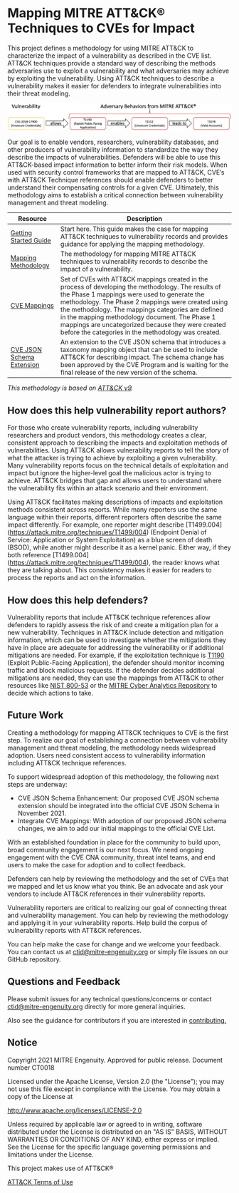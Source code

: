 # Mapping MITRE ATT&CK® Techniques to CVEs for Impact

This project defines a methodology for using MITRE ATT&CK to characterize the impact of a vulnerability as described in the CVE list. ATT&CK techniques provide a standard way of describing the methods adversaries use to exploit a vulnerability and what adversaries may achieve by exploiting the vulnerability. Using ATT&CK techniques to describe a vulnerability makes it easier for defenders to integrate vulnerabilities into their threat modeling. 


![/cve-2018-17900-mapping-example.png](/cve-2018-17900-mapping-example-full.png)

Our goal is to enable vendors, researchers, vulnerability databases, and other producers of vulnerability information to standardize the way they describe the impacts of vulnerabilities. Defenders will be able to use this ATT&CK-based impact information to better inform their risk models. When used with security control frameworks that are mapped to ATT&CK, CVE’s with ATT&CK Technique references should enable defenders to better understand their compensating controls for a given CVE. Ultimately, this methodology aims to establish a critical connection between vulnerability management and threat modeling.

| Resource | Description |
| ---- | ---- |
| [Getting Started Guide](/getting-started.md) | Start here. This guide makes the case for mapping ATT&CK techniques to vulnerability records and provides guidance for applying the mapping methodology. |
| [Mapping Methodology](/methodology.md) | The methodology for mapping MITRE ATT&CK techniques to vulnerability records to describe the impact of a vulnerability.  |
| [CVE Mappings](/Att&ckToCveMappings.csv) | Set of CVEs with ATT&CK mappings created in the process of developing the methodology.  The results of the Phase 1 mappings were used to generate the methodology.  The Phase 2 mappings were created using the methodology.  The mappings categories are defined in the mapping methodology document.  The Phase 1 mappings are uncategorized because they were created before the categories in the methodology was created. |
| [CVE JSON Schema Extension](https://github.com/CVEProject/cve-schema/pull/6) | An extension to the CVE JSON schema that introduces a taxonomy mapping object that can be used to include ATT&CK for describing impact.  The schema change has been approved by the CVE Program and is waiting for the final release of the new version of the schema. |


_This methodology is based on [ATT&CK v9](https://attack.mitre.org/resources/updates/updates-april-2021/index.html)._

## How does this help vulnerability report authors?

For those who create vulnerability reports, including vulnerability researchers and product vendors, this methodology creates a clear, consistent approach to describing the impacts and exploitation methods of vulnerabilities. Using ATT&CK allows vulnerability reports to tell the story of what the attacker is trying to achieve by exploiting a given vulnerability. Many vulnerability reports focus on the technical details of exploitation and impact but ignore the higher-level goal the malicious actor is trying to achieve. ATT&CK bridges that gap and allows users to understand where the vulnerability fits within an attack scenario and their environment.

Using ATT&CK facilitates making descriptions of impacts and exploitation methods consistent across reports. While many reporters use the same language within their reports, different reporters often describe the same impact differently. For example, one reporter might describe [T1499.004] (https://attack.mitre.org/techniques/T1499/004) (Endpoint Denial of Service: Application or System Exploitation) as a blue screen of death (BSOD), while another might describe it as a kernel panic. Either way, if they both reference [T1499.004] (https://attack.mitre.org/techniques/T1499/004), the reader knows what they are talking about. This consistency makes it easier for readers to process the reports and act on the information.

## How does this help defenders? 

Vulnerability reports that include ATT&CK technique references allow defenders to rapidly assess the risk of and create a mitigation plan for a new vulnerability. Techniques in ATT&CK include detection and mitigation information, which can be used to investigate whether the mitigations they have in place are adequate for addressing the vulnerability or if additional mitigations are needed. For example, if the exploitation technique is [T1190](https://attack.mitre.org/techniques/T1190) (Exploit Public-Facing Application), the defender should monitor incoming traffic and block malicious requests. If the defender decides additional mitigations are needed, they can use the mappings from ATT&CK to other resources like [NIST 800-53](https://ctid.mitre-engenuity.org/our-work/nist-800-53-control-mappings/) or the [MITRE Cyber Analytics Repository](https://car.mitre.org/) to decide which actions to take. 

## Future Work

Creating a methodology for mapping ATT&CK techniques to CVE is the first step. To realize our goal of establishing a connection between vulnerability management and threat modeling, the methodology needs widespread adoption. Users need consistent access to vulnerability information including ATT&CK technique references.

To support widespread adoption of this methodology, the following next steps are underway:
* CVE JSON Schema Enhancement: Our proposed CVE JSON schema extension should be integrated into the official CVE JSON Schema in November 2021.
* Integrate CVE Mappings: With adoption of our proposed JSON schema changes, we aim to add our initial mappings to the official CVE List.

With an established foundation in place for the community to build upon, broad community engagement is our next focus. We need ongoing engagement with the CVE CNA community, threat intel teams, and end users to make the case for adoption and to collect feedback.

Defenders can help by reviewing the methodology and the set of CVEs that we mapped and let us know what you think.  Be an advocate and ask your vendors to include ATT&CK references in their vulnerability reports. 

Vulnerability reporters are critical to realizing our goal of connecting threat and vulnerability management. You can help by reviewing the methodology and applying it in your vulnerability reports. Help build the corpus of vulnerability reports with ATT&CK references. 

You can help make the case for change and we welcome your feedback. You can contact us at ctid@mitre-engenuity.org or simply file issues on our GitHub repository.

## Questions and Feedback

Please submit issues for any technical questions/concerns or contact ctid@mitre-engenuity.org directly for more general inquiries.

Also see the guidance for contributors if you are interested in [contributing.](/CONTRIBUTING.md)

## Notice

Copyright 2021 MITRE Engenuity. Approved for public release. Document number CT0018

Licensed under the Apache License, Version 2.0 (the "License"); you may not use this file except in compliance with the License. You may obtain a copy of the License at

http://www.apache.org/licenses/LICENSE-2.0

Unless required by applicable law or agreed to in writing, software distributed under the License is distributed on an "AS IS" BASIS, WITHOUT WARRANTIES OR CONDITIONS OF ANY KIND, either express or implied. See the License for the specific language governing permissions and limitations under the License.

This project makes use of ATT&CK®

[ATT&CK Terms of Use](https://attack.mitre.org/resources/terms-of-use/)
